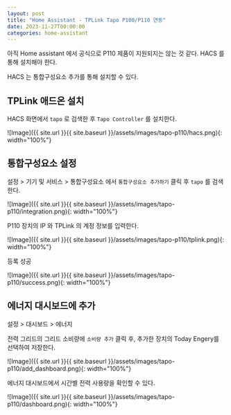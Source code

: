 ```yaml
---
layout: post
title: "Home Assistant - TPLink Tapo P100/P110 연동"
date: 2023-11-27T00:00:00
categories: home-assistant
---
```


아직 Home assistant 에서 공식으로 P110 제품이 지원되지는 않는 것 같다. HACS 를 통해 설치해야 한다.

HACS 는 통합구성요소 추가를 통해 설치할 수 있다.

## TPLink 애드온 설치

HACS 화면에서 ```tapo``` 로 검색한 후 ```Tapo Controller``` 를 설치한다.

![Image]({{ site.url }}{{ site.baseurl }}/assets/images/tapo-p110/hacs.png){: width="100%"}

## 통합구성요소 설정

설정 > 기기 및 서비스 > 통합구성요소 에서 ```통합구성요소 추가하기``` 클릭 후 ```tapo``` 를 검색한다.

![Image]({{ site.url }}{{ site.baseurl }}/assets/images/tapo-p110/integration.png){: width="100%"}

P110 장치의 IP 와 TPLink 의 계정 정보를 입력한다.

![Image]({{ site.url }}{{ site.baseurl }}/assets/images/tapo-p110/tplink.png){: width="100%"}

등록 성공

![Image]({{ site.url }}{{ site.baseurl }}/assets/images/tapo-p110/success.png){: width="100%"}

## 에너지 대시보드에 추가

설정 > 대시보드 > 에너지

전력 그리드의 그리드 소비량에 ```소비량 추가``` 클릭 후, 추가한 장치의 Today Engery를 선택하여 저장한다.

![Image]({{ site.url }}{{ site.baseurl }}/assets/images/tapo-p110/add_dashboard.png){: width="100%"}

에너지 대시보드에서 시간별 전력 사용량을 확인할 수 있다.

![Image]({{ site.url }}{{ site.baseurl }}/assets/images/tapo-p110/dashboard.png){: width="100%"}
